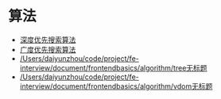 # 算法

+ [深度优先搜索算法](/frontendbasics/algorithm/1Depth-First-Search)
+ [广度优先搜索算法](/frontendbasics/algorithm/2Breadth-First-Search)
+ [/Users/daiyunzhou/code/project/fe-interview/document/frontendbasics/algorithm/tree无标题](/frontendbasics/algorithm/tree)
+ [/Users/daiyunzhou/code/project/fe-interview/document/frontendbasics/algorithm/vdom无标题](/frontendbasics/algorithm/vdom)